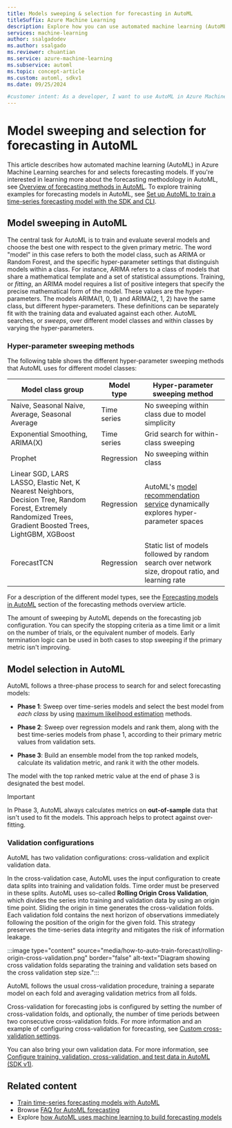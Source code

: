 ```yaml
---
title: Models sweeping & selection for forecasting in AutoML
titleSuffix: Azure Machine Learning
description: Explore how you can use automated machine learning (AutoML) in Azure Machine Learning to search for (sweep) and select forecasting models.
services: machine-learning
author: ssalgadodev
ms.author: ssalgado
ms.reviewer: chuantian
ms.service: azure-machine-learning
ms.subservice: automl
ms.topic: concept-article
ms.custom: automl, sdkv1
ms.date: 09/25/2024

#customer intent: As a developer, I want to use AutoML in Azure Machine Learning, so I can search for (sweep) and select forecasting models.
---
```


# Model sweeping and selection for forecasting in AutoML

This article describes how automated machine learning (AutoML) in Azure Machine Learning searches for and selects forecasting models. If you're interested in learning more about the forecasting methodology in AutoML, see [Overview of forecasting methods in AutoML](concept-automl-forecasting-methods.md). To explore training examples for forecasting models in AutoML, see [Set up AutoML to train a time-series forecasting model with the SDK and CLI](how-to-auto-train-forecast.md).

## Model sweeping in AutoML

The central task for AutoML is to train and evaluate several models and choose the best one with respect to the given primary metric. The word "model" in this case refers to both the model class, such as ARIMA or Random Forest, and the specific hyper-parameter settings that distinguish models within a class. For instance, ARIMA refers to a class of models that share a mathematical template and a set of statistical assumptions. Training, or _fitting_, an ARIMA model requires a list of positive integers that specify the precise mathematical form of the model. These values are the hyper-parameters. The models ARIMA(1, 0, 1) and ARIMA(2, 1, 2) have the same class, but different hyper-parameters. These definitions can be separately fit with the training data and evaluated against each other. AutoML searches, or _sweeps_, over different model classes and within classes by varying the hyper-parameters.

### Hyper-parameter sweeping methods

The following table shows the different hyper-parameter sweeping methods that AutoML uses for different model classes:

| Model class group | Model type | Hyper-parameter sweeping method |
| --- | --- | --- |
| Naive, Seasonal Naive, Average, Seasonal Average | Time series | No sweeping within class due to model simplicity |
| Exponential Smoothing, ARIMA(X) | Time series | Grid search for within-class sweeping |
| Prophet | Regression | No sweeping within class |
| Linear SGD, LARS LASSO, Elastic Net, K Nearest Neighbors, Decision Tree, Random Forest, Extremely Randomized Trees, Gradient Boosted Trees, LightGBM, XGBoost | Regression | AutoML's [model recommendation service](https://www.microsoft.com/research/publication/probabilistic-matrix-factorization-for-automated-machine-learning/) dynamically explores hyper-parameter spaces |
| ForecastTCN | Regression | Static list of models followed by random search over network size, dropout ratio, and learning rate |

For a description of the different model types, see the [Forecasting models in AutoML](concept-automl-forecasting-methods.md#forecasting-models-in-automl) section of the forecasting methods overview article.

The amount of sweeping by AutoML depends on the forecasting job configuration. You can specify the stopping criteria as a time limit or a limit on the number of trials, or the equivalent number of models. Early termination logic can be used in both cases to stop sweeping if the primary metric isn't improving.

<a name="model-selection"></a>

## Model selection in AutoML

AutoML follows a three-phase process to search for and select forecasting models:

- **Phase 1**: Sweep over time-series models and select the best model from _each class_ by using [maximum likelihood estimation](https://otexts.com/fpp3/arima-estimation.html#information-criteria) methods.

- **Phase 2**: Sweep over regression models and rank them, along with the best time-series models from phase 1, according to their primary metric values from validation sets.

- **Phase 3**: Build an ensemble model from the top ranked models, calculate its validation metric, and rank it with the other models.

The model with the top ranked metric value at the end of phase 3 is designated the best model.

> [!IMPORTANT]
> In Phase 3, AutoML always calculates metrics on **out-of-sample** data that isn't used to fit the models. This approach helps to protect against over-fitting.

### Validation configurations

AutoML has two validation configurations: cross-validation and explicit validation data.

In the cross-validation case, AutoML uses the input configuration to create data splits into training and validation folds. Time order must be preserved in these splits. AutoML uses so-called **Rolling Origin Cross Validation**, which divides the series into training and validation data by using an origin time point. Sliding the origin in time generates the cross-validation folds. Each validation fold contains the next horizon of observations immediately following the position of the origin for the given fold. This strategy preserves the time-series data integrity and mitigates the risk of information leakage.  

:::image type="content" source="media/how-to-auto-train-forecast/rolling-origin-cross-validation.png" border="false" alt-text="Diagram showing cross validation folds separating the training and validation sets based on the cross validation step size.":::

AutoML follows the usual cross-validation procedure, training a separate model on each fold and averaging validation metrics from all folds. 

Cross-validation for forecasting jobs is configured by setting the number of cross-validation folds, and optionally, the number of time periods between two consecutive cross-validation folds. For more information and an example of configuring cross-validation for forecasting, see [Custom cross-validation settings](how-to-auto-train-forecast.md#custom-cross-validation-settings).

You can also bring your own validation data. For more information, see [Configure training, validation, cross-validation, and test data in AutoML (SDK v1)](./v1/how-to-configure-cross-validation-data-splits.md#provide-validation-data).

## Related content

- [Train time-series forecasting models with AutoML](how-to-auto-train-forecast.md)
- Browse [FAQ for AutoML forecasting](how-to-automl-forecasting-faq.md)
- Explore [how AutoML uses machine learning to build forecasting models](concept-automl-forecasting-methods.md)
